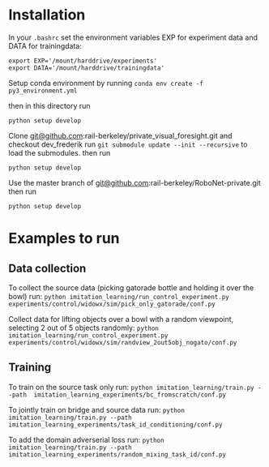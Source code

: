# Installation

In your `.bashrc` set the environment variables EXP for experiment data and DATA for trainingdata:

```
export EXP='/mount/harddrive/experiments'
export DATA='/mount/harddrive/trainingdata'
```

Setup conda environment by running
`conda env create -f py3_environment.yml`

then in this directory run

`python setup develop`

Clone git@github.com:rail-berkeley/private_visual_foresight.git and checkout dev_frederik
run `git submodule update --init --recursive` to load the submodules.
then run

`python setup develop`



Use the master branch of git@github.com:rail-berkeley/RoboNet-private.git
then run

`python setup develop` 



# Examples to run

## Data collection
To collect the source data (picking gatorade bottle and holding it over the bowl) run:
`python imitation_learning/run_control_experiment.py experiments/control/widowx/sim/pick_only_gatorade/conf.py`

Collect data for lifting objects over a bowl with a random viewpoint, selecting 2 out of 5 objects randomly:
`python imitation_learning/run_control_experiment.py experiments/control/widowx/sim/randview_2out5obj_nogato/conf.py`


## Training
To train on the source task only run:
`python imitation_learning/train.py --path  imitation_learning_experiments/bc_fromscratch/conf.py`

To jointly train on bridge and source data run:
`python imitation_learning/train.py --path  imitation_learning_experiments/task_id_conditioning/conf.py`

To add the domain adverserial loss run:
`python imitation_learning/train.py --path  imitation_learning_experiments/random_mixing_task_id/conf.py`
